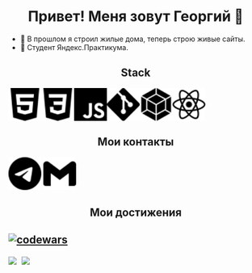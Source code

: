 <h1 align="center">Привет! Меня зовут Георгий 👋</h1>

* :hammer: В прошлом я строил жилые дома, теперь строю живые сайты.    
* :orange_book: Студент Яндекс.Практикума.    

<h2 align="center">Stack</h2>

<div style="display: flex">
    <img src="./svg/html5.svg" width="65px" height="65px">
    <img src="./svg/css3.svg" width="65px" height="65px">
    <img src="./svg/javascript.svg" width="65px" height="65px">
    <img src="./svg/git.svg" width="65px" height="65px">
    <img src="./svg/webpack.svg" width="65px" height="65px">
    <img src="./svg/react.svg" width="65px" height="65px">
</div>

<h2 align="center">Мои контакты</h2>

[<img src="./svg/telegram.svg" width="65px" height="65px">](https://t.me/f_georgii)
[<img src="./svg/gmail.svg" width="65px" height="65px">](mailto:g29f05@gmail.com)

<h2 align="center">Мои достижения<h2/>

[![codewars](https://www.codewars.com/users/FGeorgy/badges/large)](https://www.codewars.com/users/FGeorgy)

<div>
  <a href="https://github-readme-stats.vercel.app/api?username=FGeorgy&hide=contribs&show_icons=true&theme=react">
    <img  align="left" height="130" style="margin-right: 10px" src="https://github-readme-stats.vercel.app/api?username=FGeorgy&hide=contribs&show_icons=true&theme=dark" />
  </a>
  <a href="https://github-readme-stats.vercel.app/api/top-langs/?username=FGeorgy&layout=compact&theme=react">
    <img align="left" height="130" src="https://github-readme-stats.vercel.app/api/top-langs/?username=FGeorgy&layout=compact&theme=dark" />
  </a>
</div>
